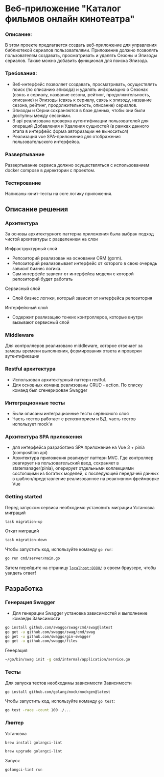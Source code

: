 # Веб-приложение "Каталог фильмов онлайн кинотеатра"

### Описание:
В этом проекте предлагается создать веб-приложение для управления библиотекой сериалов пользователями. Приложение должно позволять пользователям создавать, просматривать и удалять Сезоны и Эпизоды сериалов. Также можно добавить функционал для поиска Эпизода.

### Требования:
- Веб-интерфейс позволяет создавать, просматривать, осуществлять поиск (по описанию эпизода) и удалять информацию о Сезонах (связь к сериалу, название сезона, рейтинг, продолжительность, описание) и Эпизоды (связь к сериалу, связь к эпизоду, название сезона, рейтинг, продолжительность, описание) сериалов.
- Эпизоды и Серии сохраняются в базе данных, чтобы они были доступны между сессиями.
- В api реализована проверка аутентификации пользователей для операций Добавления и Удаления сущностей (в рамках данного этапа в интерфейс форма авторизации не выноситься)
- Реализация vue SPA-приложения для отображения пользовательского интерфейса.

### Развертывание
Развертывание сервиса должно осуществляться с использованием docker compose в директории с проектом.

### Тестирование
Написаны юнит-тесты на core логику приложения.

## Описание решения
### Архитектура
За основы архитектурного паттерна приложения была выбран подход чистой архитектуры с разделением на слои

Инфраструктурный слой 
- Репозиторий реализован на основании ORM (gorm).
- Репозиторий реализовывает интерфейс от которого в свою очередь зависит бизнес логика. 
- Сам интерфейс зависит от интерфейса модели с которой репозиторий будет работать

Сервисный слой
- Слой бизнес логики, который зависит от интерфейса репозитория

Интерфейсный слой 
- Содержит реализацию тонких контроллеров, которые внутри вызывают сервисный слой
### Middleware
Для контроллеров реализовано middleware, которое отвечает за замеры времени выполнения, формирования ответа и проверки аутентификации

### Restful архитектура
- Использован архитектурный паттерн restful.
- Для основных команд реализованы CRUD - action. По списку команд был сгенерирован Swagger

### Интеграционные тесты
- Были описаны интеграционные тесты сервисного слоя
- Часть тестов работает с репозиторием и БД, часть тестов использует mock'и

### Архитектура SPA приложения
- для интерфейса разработано SPA приложение на Vue 3 + pinia (composition api)
- Архитектура приложения реализует паттерн MVC.
Где контроллер реагирует на пользовательский ввод, сохраняет в statemanager(pinia), оперирует отдельными коллекциями состоящими из богатых моделей, 
с последующей передачей данных в шаблон/представление реализованное на реактивном фреймворке Vue

### Getting started
Перед запуском сервиса необходимо установить миграции
Установка миграций
```sh
task migration-up
```
Откат миграций
```sh
task migration-down
```

Чтобы запустить код, используйте команду `go run`:

```sh
go run cmd/server/main.go
```

Затем перейдите на страницу [`localhost:8080/`](http://localhost:8080/) в своем браузере, чтобы увидеть ответ!

## Разработка
### Генерация Swagger
- Для генерации Swagger установка зависимостей и выполнение команды
Зависимости
```sh
go install github.com/swaggo/swag/cmd/swag@latest
go get -u github.com/swaggo/swag/cmd/swag  
go get -u github.com/swaggo/gin-swagger
go get -u github.com/swaggo/files
```
Генерация
```sh
~/go/bin/swag init -g cmd/internal/application/service.go   
```
### Тесты
Для запуска тестов необходимы зависимости
Зависимости
```sh
go install github.com/golang/mock/mockgen@latest
```
Чтобы запустить код, используйте команду `go test`:
```sh
go test -race -count 100 ./...
```
### Линтер
Установка
```sh
brew install golangci-lint
```
```sh
brew upgrade golangci-lint
```
Запуск
```sh
golangci-lint run 
```